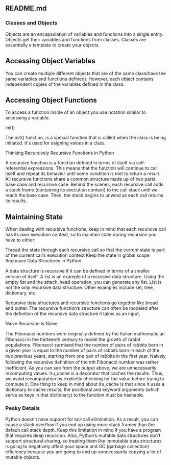 ## README.md

### Classes and Objects

Objects are an encapsulation of variables and functions into a single entity. Objects get their variables and functions from classes. Classes are essentially a template to create your objects.

## Accessing Object Variables

You can create multiple different objects that are of the same class(have the same variables and functions defined). However, each object contains independent copies of the variables defined in the class.

## Accessing Object Functions

To access a function inside of an object you use notation similar to accessing a variable.

init()

The init() function, is a special function that is called when the class is being initiated. It's used for asigning values in a class.

Thinking Recursively
Recursive Functions in Python

A recursive function is a function defined in terms of itself via self-referential expressions. This means that the function will continue to call itself and repeat its behavior until some condition is met to return a result. All recursive functions share a common structure made up of two parts: base case and recursive case. Behind the scenes, each recursive call adds a stack frame (containing its execution context) to the call stack until we reach the base case. Then, the stack begins to unwind as each call returns its results.

## Maintaining State

When dealing with recursive functions, keep in mind that each recursive call has its own execution context, so to maintain state during recursion you have to either:

Thread the state through each recursive call so that the current state is part of the current call’s execution context
Keep the state in global scope
Recursive Data Structures in Python

A data structure is recursive if it can be deﬁned in terms of a smaller version of itself. A list is an example of a recursive data structure. Using the empty list and the attach_head operation, you can generate any list. List is not the only recursive data structure. Other examples include set, tree, dictionary, etc.

Recursive data structures and recursive functions go together like bread and butter. The recursive function’s structure can often be modeled after the definition of the recursive data structure it takes as an input.

Naive Recursion is Naive

The Fibonacci numbers were originally deﬁned by the Italian mathematician Fibonacci in the thirteenth century to model the growth of rabbit populations. Fibonacci surmised that the number of pairs of rabbits born in a given year is equal to the number of pairs of rabbits born in each of the two previous years, starting from one pair of rabbits in the ﬁrst year. Naively following the recursive deﬁnition of the nth Fibonacci number was rather inefficient. As you can see from the output above, we are unnecessarily recomputing values. lru_cache is a decorator that caches the results. Thus, we avoid recomputation by explicitly checking for the value before trying to compute it. One thing to keep in mind about lru_cache is that since it uses a dictionary to cache results, the positional and keyword arguments (which serve as keys in that dictionary) to the function must be hashable.

### Pesky Details

Python doesn’t have support for tail-call elimination. As a result, you can cause a stack overflow if you end up using more stack frames than the default call stack depth. Keep this limitation in mind if you have a program that requires deep recursion. Also, Python’s mutable data structures don’t support structural sharing, so treating them like immutable data structures is going to negatively affect your space and GC (garbage collection) efficiency because you are going to end up unnecessarily copying a lot of mutable objects.

